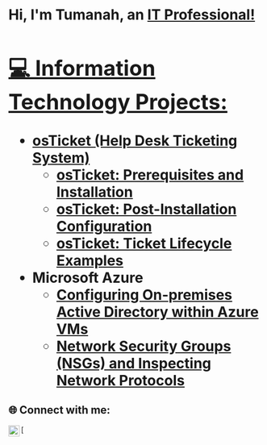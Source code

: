
<h1>Hi, I'm Tumanah, an <a href="https://linkedin.com/in/MYNAME">IT Professional!

<h2>💻 Information Technology Projects:</h2>

- <b>osTicket (Help Desk Ticketing System)</b>
  - [osTicket: Prerequisites and Installation](https://github.com/TumanahW/osticket-prereqs)
  - [osTicket: Post-Installation Configuration](https://github.com/TumanahW/post-install-config)
  - [osTicket: Ticket Lifecycle Examples](https://github.com/TumanahW/ticket-lifecycle)
- <b>Microsoft Azure</b>
  - [Configuring On-premises Active Directory within Azure VMs](https://github.com/joshmadakorcc/configure-ad)
  - [Network Security Groups (NSGs) and Inspecting Network Protocols](https://github.com/joshmadakorcc/azure-network-protocols)

<h2>🌐 Connect with me:</h2>
[<img align="left" alt="Tumanah | LinkedIn" width="22px" src="https://cdn.jsdelivr.net/npm/simple-icons@v3/icons/linkedin.svg"
[linkedin]: https://linkedin.com/in/TumanahW


